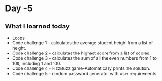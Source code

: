 # Day -5

## What I learned today
- Loops
- Code challenge 1 - calculates the average student height from a list of height.
- Code challenge 2 - calculates the highest score from a list of scores.
- Code challenge 3 - calculates the sum of all the even numbers from 1 to 100, including 1 and 100.
- Code challenge 4 - FizzBuzz game-Automatically prints the solution.
- Code challenge 5 - random password generator with user requirements.


